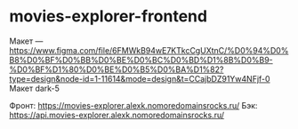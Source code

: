 # movies-explorer-frontend
Макет — https://www.figma.com/file/6FMWkB94wE7KTkcCgUXtnC/%D0%94%D0%B8%D0%BF%D0%BB%D0%BE%D0%BC%D0%BD%D1%8B%D0%B9-%D0%BF%D1%80%D0%BE%D0%B5%D0%BA%D1%82?type=design&node-id=1-11614&mode=design&t=CCajbDZ91Yw4NFjf-0
Макет dark-5

Фронт: https://movies-explorer.alexk.nomoredomainsrocks.ru/
Бэк: https://api.movies-explorer.alexk.nomoredomainsrocks.ru/
